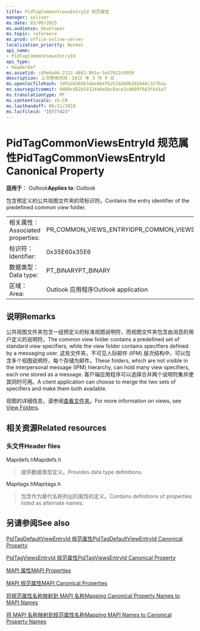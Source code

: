```yaml
---
title: PidTagCommonViewsEntryId 规范属性
manager: soliver
ms.date: 03/09/2015
ms.audience: Developer
ms.topic: reference
ms.prod: office-online-server
localization_priority: Normal
api_name:
- PidTagCommonViewsEntryId
api_type:
- HeaderDef
ms.assetid: cd9e6a46-2112-4663-891e-5e57b22c0950
description: 上次修改时间：2015 年 3 月 9 日
ms.openlocfilehash: 7d91ed369b3a6e8b4f62534d49b202b46c327baa
ms.sourcegitcommit: 9d60cd82b5413446e5bc8ace2cd689f683fb41a7
ms.translationtype: MT
ms.contentlocale: zh-CN
ms.lasthandoff: 06/11/2018
ms.locfileid: "19777423"
---
```

# <a name="pidtagcommonviewsentryid-canonical-property"></a><span data-ttu-id="24827-103">PidTagCommonViewsEntryId 规范属性</span><span class="sxs-lookup"><span data-stu-id="24827-103">PidTagCommonViewsEntryId Canonical Property</span></span>

  
  
<span data-ttu-id="24827-104">**适用于**： Outlook</span><span class="sxs-lookup"><span data-stu-id="24827-104">**Applies to**: Outlook</span></span> 
  
<span data-ttu-id="24827-105">包含预定义的公共视图文件夹的项标识符。</span><span class="sxs-lookup"><span data-stu-id="24827-105">Contains the entry identifier of the predefined common view folder.</span></span> 
  
|||
|:-----|:-----|
|<span data-ttu-id="24827-106">相关属性：</span><span class="sxs-lookup"><span data-stu-id="24827-106">Associated properties:</span></span>  <br/> |<span data-ttu-id="24827-107">PR_COMMON_VIEWS_ENTRYID</span><span class="sxs-lookup"><span data-stu-id="24827-107">PR_COMMON_VIEWS_ENTRYID</span></span>  <br/> |
|<span data-ttu-id="24827-108">标识符：</span><span class="sxs-lookup"><span data-stu-id="24827-108">Identifier:</span></span>  <br/> |<span data-ttu-id="24827-109">0x35E6</span><span class="sxs-lookup"><span data-stu-id="24827-109">0x35E6</span></span>  <br/> |
|<span data-ttu-id="24827-110">数据类型：</span><span class="sxs-lookup"><span data-stu-id="24827-110">Data type:</span></span>  <br/> |<span data-ttu-id="24827-111">PT_BINARY</span><span class="sxs-lookup"><span data-stu-id="24827-111">PT_BINARY</span></span>  <br/> |
|<span data-ttu-id="24827-112">区域：</span><span class="sxs-lookup"><span data-stu-id="24827-112">Area:</span></span>  <br/> |<span data-ttu-id="24827-113">Outlook 应用程序</span><span class="sxs-lookup"><span data-stu-id="24827-113">Outlook application</span></span>  <br/> |
   
## <a name="remarks"></a><span data-ttu-id="24827-114">说明</span><span class="sxs-lookup"><span data-stu-id="24827-114">Remarks</span></span>

<span data-ttu-id="24827-115">公共视图文件夹包含一组预定义的标准视图说明符，而视图文件夹包含由消息的用户定义的说明符。</span><span class="sxs-lookup"><span data-stu-id="24827-115">The common view folder contains a predefined set of standard view specifiers, while the view folder contains specifiers defined by a messaging user.</span></span> <span data-ttu-id="24827-116">这些文件夹，不可见人际邮件 (IPM) 层次结构中，可以包含多个视图说明符，每个存储为邮件。</span><span class="sxs-lookup"><span data-stu-id="24827-116">These folders, which are not visible in the interpersonal message (IPM) hierarchy, can hold many view specifiers, each one stored as a message.</span></span> <span data-ttu-id="24827-117">客户端应用程序可以选择合并两个说明符集并使其同时可用。</span><span class="sxs-lookup"><span data-stu-id="24827-117">A client application can choose to merge the two sets of specifiers and make them both available.</span></span> 
  
<span data-ttu-id="24827-118">视图的详细信息，请参阅[查看文件夹](mapi-view-folders.md)。</span><span class="sxs-lookup"><span data-stu-id="24827-118">For more information on views, see [View Folders](mapi-view-folders.md).</span></span>
  
## <a name="related-resources"></a><span data-ttu-id="24827-119">相关资源</span><span class="sxs-lookup"><span data-stu-id="24827-119">Related resources</span></span>

### <a name="header-files"></a><span data-ttu-id="24827-120">头文件</span><span class="sxs-lookup"><span data-stu-id="24827-120">Header files</span></span>

<span data-ttu-id="24827-121">Mapidefs.h</span><span class="sxs-lookup"><span data-stu-id="24827-121">Mapidefs.h</span></span>
  
> <span data-ttu-id="24827-122">提供数据类型定义。</span><span class="sxs-lookup"><span data-stu-id="24827-122">Provides data type definitions.</span></span>
    
<span data-ttu-id="24827-123">Mapitags.h</span><span class="sxs-lookup"><span data-stu-id="24827-123">Mapitags.h</span></span>
  
> <span data-ttu-id="24827-124">包含作为替代名称列出的属性的定义。</span><span class="sxs-lookup"><span data-stu-id="24827-124">Contains definitions of properties listed as alternate names.</span></span>
    
## <a name="see-also"></a><span data-ttu-id="24827-125">另请参阅</span><span class="sxs-lookup"><span data-stu-id="24827-125">See also</span></span>



[<span data-ttu-id="24827-126">PidTagDefaultViewEntryId 规范属性</span><span class="sxs-lookup"><span data-stu-id="24827-126">PidTagDefaultViewEntryId Canonical Property</span></span>](pidtagdefaultviewentryid-canonical-property.md)
  
[<span data-ttu-id="24827-127">PidTagViewsEntryId 规范属性</span><span class="sxs-lookup"><span data-stu-id="24827-127">PidTagViewsEntryId Canonical Property</span></span>](pidtagviewsentryid-canonical-property.md)


[<span data-ttu-id="24827-128">MAPI 属性</span><span class="sxs-lookup"><span data-stu-id="24827-128">MAPI Properties</span></span>](mapi-properties.md)
  
[<span data-ttu-id="24827-129">MAPI 规范属性</span><span class="sxs-lookup"><span data-stu-id="24827-129">MAPI Canonical Properties</span></span>](mapi-canonical-properties.md)
  
[<span data-ttu-id="24827-130">将规范属性名称映射到 MAPI 名称</span><span class="sxs-lookup"><span data-stu-id="24827-130">Mapping Canonical Property Names to MAPI Names</span></span>](mapping-canonical-property-names-to-mapi-names.md)
  
[<span data-ttu-id="24827-131">将 MAPI 名称映射到规范属性名称</span><span class="sxs-lookup"><span data-stu-id="24827-131">Mapping MAPI Names to Canonical Property Names</span></span>](mapping-mapi-names-to-canonical-property-names.md)

